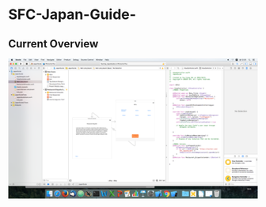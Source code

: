 # SFC-Japan-Guide-

## Current Overview
![Image](https://github.com/Isopach/SFC-Japan-Guide-/blob/master/Screen%20Shot%202016-11-04%20at%2012.25.28.png?raw=true)
